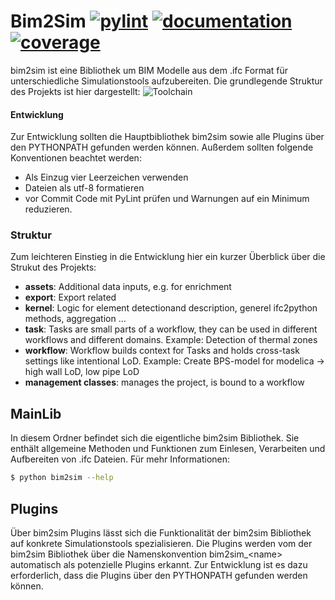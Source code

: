 # Bim2Sim [![pylint]( https://ebc.pages.git-ce.rwth-aachen.de/projects/EBC0438_BMWi_BIM2SIM_GES/bim2sim-coding/development/pylint/pylint.svg )]( https://ebc.pages.git-ce.rwth-aachen.de/projects/EBC0438_BMWi_BIM2SIM_GES/bim2sim-coding/development/pylint/pylint.html ) [![documentation]( https://ebc.pages.git-ce.rwth-aachen.de/projects/EBC0438_BMWi_BIM2SIM_GES/bim2sim-coding/development/docs/doc.svg )]( https://ebc.pages.git-ce.rwth-aachen.de/projects/EBC0438_BMWi_BIM2SIM_GES/bim2sim-coding/development/docs/index.html ) [![coverage]( https://ebc.pages.git-ce.rwth-aachen.de/-/projects/EBC0438_BMWi_BIM2SIM_GES/bim2sim-coding/-/jobs/164833/artifacts/development/coverage/coverage.svg )]( https://ebc.pages.git-ce.rwth-aachen.de/-/projects/EBC0438_BMWi_BIM2SIM_GES/bim2sim-coding/-/jobs/164833/artifacts/development/coverage/index.html )



bim2sim ist eine Bibliothek um BIM Modelle aus dem .ifc Format für unterschiedliche Simulationstools aufzubereiten.
Die grundlegende Struktur des Projekts ist hier dargestellt:
![Toolchain](https://git.rwth-aachen.de/Bim2Sim/Bim2Sim-documentation/raw/master/01_Grafiken/Toolchain.jpg)

#### Entwicklung
Zur Entwicklung sollten die Hauptbibliothek bim2sim sowie alle Plugins über den PYTHONPATH gefunden werden können.
Außerdem sollten folgende Konventionen beachtet werden:
* Als Einzug vier Leerzeichen verwenden
* Dateien als utf-8 formatieren
* vor Commit Code mit PyLint prüfen und Warnungen auf ein Minimum reduzieren.

### Struktur
Zum leichteren Einstieg in die Entwicklung hier ein kurzer Überblick über die Strukut des Projekts:
- **assets**: Additional data inputs, e.g. for enrichment 
- **export**: Export related 
- **kernel**: Logic for element detectionand description, generel ifc2python methods, aggregation ...
- **task**: Tasks are small parts of a workflow, they can be used in different workflows and different domains. Example: Detection of thermal zones
- **workflow**: Workflow builds context for Tasks and holds cross-task settings like intentional LoD. Example: Create BPS-model for modelica -> high wall LoD, low pipe LoD
- **management classes**: manages the project, is bound to a workflow

## MainLib
In diesem Ordner befindet sich die eigentliche bim2sim Bibliothek. Sie enthält allgemeine Methoden und Funktionen zum Einlesen, Verarbeiten und Aufbereiten von .ifc Dateien.
Für mehr Informationen:
```sh
$ python bim2sim --help
```

## Plugins
Über bim2sim Plugins lässt sich die Funktionalität der bim2sim Bibliothek auf konkrete Simulationstools spezialisieren.
Die Plugins werden vom der bim2sim Bibliothek über die Namenskonvention bim2sim_\<name\> automatisch als potenzielle Plugins erkannt. Zur Entwicklung ist es dazu erforderlich, dass die Plugins über den PYTHONPATH gefunden werden können.
